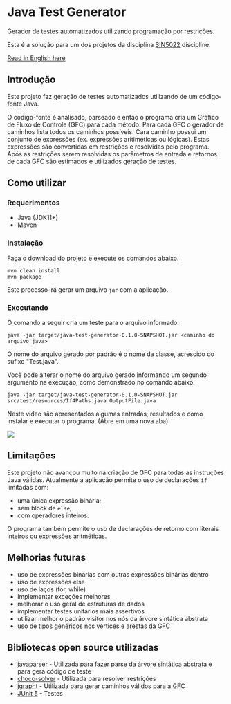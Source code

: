 # Java Test Generator
Gerador de testes automatizados utilizando programação por restrições.

Esta é a solução para um dos projetos da disciplina [SIN5022](https://uspdigital.usp.br/janus/componente/disciplinasOferecidasInicial.jsf?action=3&sgldis=SIN5022) discipline.

[Read in English here](./README.md)
## Introdução

Este projeto faz geração de testes automatizados utilizando de um código-fonte Java. 

O código-fonte é analisado, parseado e então o programa cria um Gráfico de Fluxo de Controle (GFC) para cada método. Para cada GFC o gerador de caminhos lista todos os caminhos possíveis. Cara caminho possui um conjunto de expressões (ex. expressões aritiméticas ou lógicas).
Estas expressões são convertidas em restrições e resolvidas pelo programa. Após as restrições serem resolvidas os parâmetros de entrada e retornos de cada GFC são estimados e utilizados geração de testes.

## Como utilizar

### Requerimentos
- Java (JDK11+)
- Maven

### Instalação

Faça o download do projeto e execute os comandos abaixo.

```shell
mvn clean install
mvn package
```

Este processo irá gerar um arquivo `jar` com a aplicação.

### Executando

O comando a seguir cria um teste para o arquivo informado.
```shell
java -jar target/java-test-generator-0.1.0-SNAPSHOT.jar <caminho do arquivo java>
```
O nome do arquivo gerado por padrão é o nome da classe, acrescido do sufixo "Test.java".

Você pode alterar o nome do arquivo gerado informando um segundo argumento na execução,
como demonstrado no comando abaixo.
```shell
java -jar target/java-test-generator-0.1.0-SNAPSHOT.jar src/test/resources/If4Paths.java OutputFile.java
```

Neste vídeo são apresentados algumas entradas, resultados e como instalar e executar o programa. (Abre em uma nova aba)

<a href="https://asciinema.org/a/424206" target="_blank"><img src="https://asciinema.org/a/424206.svg" /></a>

## Limitações
Este projeto não avançou muito na criação de GFC para todas as instruções Java válidas.
Atualmente a aplicação permite o uso de declarações `if` limitadas com:
- uma única expressão binária;
- sem block de `else`;
- com operadores inteiros.

O programa também permite o uso de declarações de retorno com literais inteiros ou expressões aritméticas.

## Melhorias futuras
- uso de expressões binárias com outras expressões binárias dentro
- uso de expressões else
- uso de laços (for, while)
- implementar exceções melhores
- melhorar o uso geral de estruturas de dados
- implementar testes unitários mais assertivos
- utilizar melhor o padrão visitor nos nós da árvore sintática abstrata
- uso de tipos genéricos nos vértices e arestas da GFC

## Bibliotecas open source utilizadas
- [javaparser](https://github.com/javaparser/javaparser) - Utilizada para fazer parse da árvore sintática abstrata e para gera código de teste
- [choco-solver](https://github.com/chocoteam/choco-solver/) - Utilizada para resolver restrições
- [jgrapht](https://github.com/jgrapht/jgrapht) - Utilizada para gerar caminhos válidos para a GFC
- [JUnit 5](https://junit.org/junit5/) - Testes


